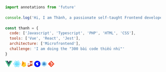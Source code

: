 ```javascript
import annotations from 'future'

console.log('Hi, I am Thành, a passionate self-taught Frontend developer')

const thanh = {
  code: ['Javascript', 'Typescript', 'PHP', 'HTML', 'CSS'],
  tools: ['Vue', 'React', 'Jest'],
  architecture: ['Microfrontend'],
  challenge: 'I am doing the "300 bài code thiếu nhi"'
}
```
<code><img height="20" src="https://raw.githubusercontent.com/cothvbdnnn/cothvbdnnn/main/icons/vue.png"></code>
<code><img height="20" src="https://raw.githubusercontent.com/cothvbdnnn/cothvbdnnn/main/icons/react.png"></code>
<code><img height="20" src="https://raw.githubusercontent.com/cothvbdnnn/cothvbdnnn/main/icons/firebase.png"></code>
<code><img height="20" src="https://raw.githubusercontent.com/cothvbdnnn/cothvbdnnn/main/icons/jest.png"></code>
<code><img height="20" src="https://raw.githubusercontent.com/cothvbdnnn/cothvbdnnn/main/icons/single-spa.png"></code>
<code><img height="20" src="https://raw.githubusercontent.com/cothvbdnnn/cothvbdnnn/main/icons/webpack.png"></code>
<code><img height="20" src="https://raw.githubusercontent.com/cothvbdnnn/cothvbdnnn/main/icons/git.png"></code>
